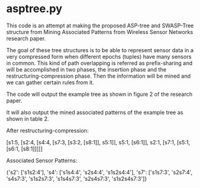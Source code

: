 # asptree.py
This code is an attempt at making the proposed ASP-tree and SWASP-Tree structure from Mining Associated Patterns from Wireless Sensor Networks research paper.

The goal of these tree structures is to be able to represent sensor data in a very compressed form when different epochs (tuples) have many sensors in common. This kind of path overlapping is referred as prefix-sharing and will be accomplished in two phases, the insertion phase and the restructuring-compression phase. Then the information will be mined and we can gather certain rules from it.

The code will output the example tree as shown in figure 2 of the research paper.

It will also output the mined associated patterns of the example tree as shown in table 2.


After restructuring-compression:

[s1:5, [s2:4, [s4:4, [s7:3, [s3:2, [s8:1]], s5:1]], s5:1, [s6:1]], s2:1, [s7:1, [s5:1, [s6:1, [s8:1]]]]]

Associated Sensor Patterns:

{'s2': ['s1s2:4'], 's4': ['s1s4:4', 's2s4:4', 's1s2s4:4'], 's7': ['s1s7:3', 's2s7:4', 's4s7:3', 's1s2s7:3', 's1s4s7:3', 's2s4s7:3', 's1s2s4s7:3']}
